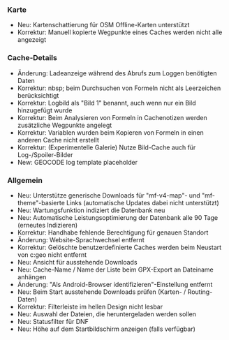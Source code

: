 
### Karte
- Neu: Kartenschattierung für OSM Offline-Karten unterstützt
- Korrektur: Manuell kopierte Wegpunkte eines Caches werden nicht alle angezeigt

### Cache-Details
- Änderung: Ladeanzeige während des Abrufs zum Loggen benötigten Daten
- Korrektur: nbsp; beim Durchsuchen von Formeln nicht als Leerzeichen berücksichtigt
- Korrektur: Logbild als "Bild 1" benannt, auch wenn nur ein Bild hinzugefügt wurde
- Korrektur: Beim Analysieren von Formeln in Cachenotizen werden zusätzliche Wegpunkte angelegt
- Korrektur: Variablen wurden beim Kopieren von Formeln in einen anderen Cache nicht erstellt
- Korrektur: (Experimentelle Galerie) Nutze Bild-Cache auch für Log-/Spoiler-Bilder
- New: GEOCODE log template placeholder

### Allgemein
- Neu: Unterstütze generische Downloads für "mf-v4-map"- und "mf-theme"-basierte Links (automatische Updates dabei nicht unterstützt)
- Neu: Wartungsfunktion indiziert die Datenbank neu
- Neu: Automatische Leistungsoptimierung der Datenbank alle 90 Tage (erneutes Indizieren)
- Korrektur: Handhabe fehlende Berechtigung für genauen Standort
- Änderung: Website-Sprachwechsel entfernt
- Korrektur: Gelöschte benutzerdefinierte Caches werden beim Neustart von c:geo nicht entfernt
- Neu: Ansicht für ausstehende Downloads
- Neu: Cache-Name / Name der Liste beim GPX-Export an Dateiname anhängen
- Änderung: "Als Android-Browser identifizieren"-Einstellung entfernt
- Neu: Beim Start ausstehende Downloads prüfen (Karten- / Routing-Daten)
- Korrektur: Filterleiste im hellen Design nicht lesbar
- Neu: Auswahl der Dateien, die heruntergeladen werden sollen
- Neu: Statusfilter für DNF
- Neu: Höhe auf dem Startbildschirm anzeigen (falls verfügbar)
